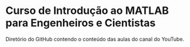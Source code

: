 # Curso de Introdução ao MATLAB para Engenheiros e Cientistas

 Diretório do GitHub contendo o conteúdo das aulas do canal do YouTube.
